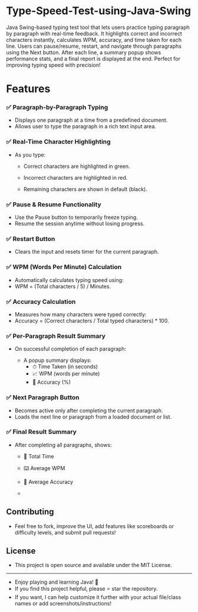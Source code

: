 # Type-Speed-Test-using-Java-Swing
Java Swing-based typing test tool that lets users practice typing paragraph by paragraph with real-time feedback. It highlights correct and incorrect characters instantly, calculates WPM, accuracy, and time taken for each line. Users can pause/resume, restart, and navigate through paragraphs using the Next button. After each line, a summary popup shows performance stats, and a final report is displayed at the end. Perfect for improving typing speed with precision!



# Features
### ✅ Paragraph-by-Paragraph Typing
- Displays one paragraph at a time from a predefined document.
- Allows user to type the paragraph in a rich text input area.

### ✅ Real-Time Character Highlighting
- As you type:

  - Correct characters are highlighted in green.

  - Incorrect characters are highlighted in red.

  - Remaining characters are shown in default (black).

### ✅ Pause & Resume Functionality
- Use the Pause button to temporarily freeze typing.
- Resume the session anytime without losing progress.

### ✅ Restart Button
- Clears the input and resets timer for the current paragraph.

### ✅ WPM (Words Per Minute) Calculation
- Automatically calculates typing speed using:
- WPM = (Total characters / 5) / Minutes.

### ✅ Accuracy Calculation
- Measures how many characters were typed correctly:
- Accuracy = (Correct characters / Total typed characters) * 100.

### ✅ Per-Paragraph Result Summary
- On successful completion of each paragraph:

  - A popup summary displays:
      - ⏱ Time Taken (in seconds)
      - 📈 WPM (words per minute)
      - 🎯 Accuracy (%)

### ✅ Next Paragraph Button
- Becomes active only after completing the current paragraph.
- Loads the next line or paragraph from a loaded document or list.

### ✅ Final Result Summary
- After completing all paragraphs, shows:

  - 🧮 Total Time

  - ⌨️ Average WPM

  - 🎯 Average Accuracy
  - 
## Contributing
  - Feel free to fork, improve the UI, add features like scoreboards or difficulty levels, and submit pull requests!
## License
- This project is open source and available under the MIT License.
---
- Enjoy playing and learning Java! 🎉
- If you find this project helpful, please ⭐ star the repository.
- If you want, I can help customize it further with your actual file/class names or add screenshots/instructions!
